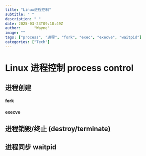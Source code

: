 ```yaml
---
title: "Linux进程控制"
subtitle: " "
description: " "
date: 2025-03-23T09:18:49Z
author:      "Wayne"
image: ""
tags: ["process", "进程", "fork", "exec", "execve", "waitpid"]
categories: ["Tech"]
---
```


# Linux 进程控制 process control

## 进程创建

#### fork

#### execve

## 进程销毁/终止 (destroy/terminate)

## 进程同步 waitpid
